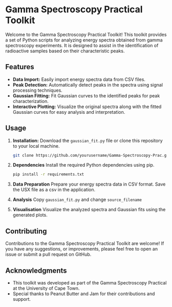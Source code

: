 # Gamma Spectroscopy Practical Toolkit

Welcome to the Gamma Spectroscopy Practical Toolkit! This toolkit provides a set of Python scripts for analyzing energy spectra obtained from gamma spectroscopy experiments. It is designed to assist in the identification of radioactive samples based on their characteristic peaks.

## Features

- **Data Import:** Easily import energy spectra data from CSV files.
- **Peak Detection:** Automatically detect peaks in the spectra using signal processing techniques.
- **Gaussian Fitting:** Fit Gaussian curves to the identified peaks for peak characterization.
- **Interactive Plotting:** Visualize the original spectra along with the fitted Gaussian curves for easy analysis and interpretation.

## Usage

1. **Installation:** Download the `gaussian_fit.py` file or clone this repository to your local machine.

   ```bash
   git clone https://github.com/yourusername/Gamma-Spectroscopy-Prac.git

2. **Dependencies** Install the required Python dependencies using pip.
   ```bash
   pip install -r requirements.txt

3. **Data Preparation** Prepare your energy spectra data in CSV format. Save the USX file as a csv in the application.
    
4. **Analysis** Copy `gaussian_fit.py` and change `source_filename` 
   
6. **Visualisation** Visualize the analyzed spectra and Gaussian fits using the generated plots.

## Contributing
Contributions to the Gamma Spectroscopy Practical Toolkit are welcome! If you have any suggestions, or improvements, please feel free to open an issue or submit a pull request on GitHub.

## Acknowledgments
- This toolkit was developed as part of the Gamma Spectroscopy Practical at the University of Cape Town.
- Special thanks to Peanut Butter and Jam for their contributions and support.

